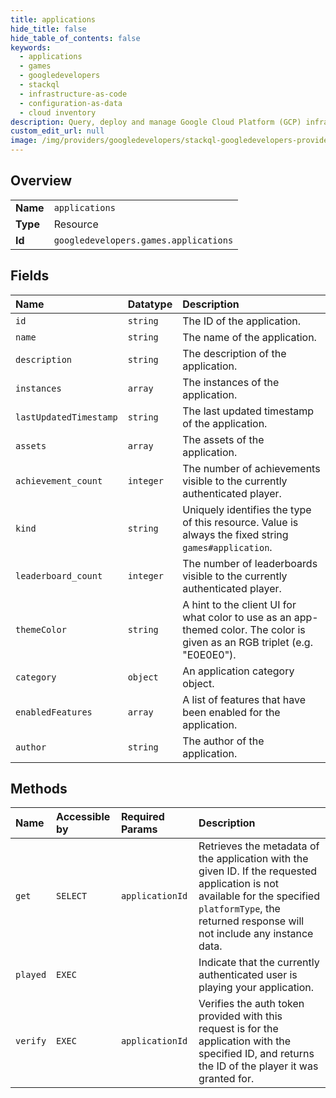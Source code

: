 ```yaml
---
title: applications
hide_title: false
hide_table_of_contents: false
keywords:
  - applications
  - games
  - googledevelopers    
  - stackql
  - infrastructure-as-code
  - configuration-as-data
  - cloud inventory
description: Query, deploy and manage Google Cloud Platform (GCP) infrastructure and resources using SQL
custom_edit_url: null
image: /img/providers/googledevelopers/stackql-googledevelopers-provider-featured-image.png
---
```

  
    

## Overview
<table><tbody>
<tr><td><b>Name</b></td><td><code>applications</code></td></tr>
<tr><td><b>Type</b></td><td>Resource</td></tr>
<tr><td><b>Id</b></td><td><code>googledevelopers.games.applications</code></td></tr>
</tbody></table>

## Fields
| Name | Datatype | Description |
|:-----|:---------|:------------|
| `id` | `string` | The ID of the application. |
| `name` | `string` | The name of the application. |
| `description` | `string` | The description of the application. |
| `instances` | `array` | The instances of the application. |
| `lastUpdatedTimestamp` | `string` | The last updated timestamp of the application. |
| `assets` | `array` | The assets of the application. |
| `achievement_count` | `integer` | The number of achievements visible to the currently authenticated player. |
| `kind` | `string` | Uniquely identifies the type of this resource. Value is always the fixed string `games#application`. |
| `leaderboard_count` | `integer` | The number of leaderboards visible to the currently authenticated player. |
| `themeColor` | `string` | A hint to the client UI for what color to use as an app-themed color. The color is given as an RGB triplet (e.g. "E0E0E0"). |
| `category` | `object` | An application category object. |
| `enabledFeatures` | `array` | A list of features that have been enabled for the application. |
| `author` | `string` | The author of the application. |
## Methods
| Name | Accessible by | Required Params | Description |
|:-----|:--------------|:----------------|:------------|
| `get` | `SELECT` | `applicationId` | Retrieves the metadata of the application with the given ID. If the requested application is not available for the specified `platformType`, the returned response will not include any instance data. |
| `played` | `EXEC` |  | Indicate that the currently authenticated user is playing your application. |
| `verify` | `EXEC` | `applicationId` | Verifies the auth token provided with this request is for the application with the specified ID, and returns the ID of the player it was granted for. |

